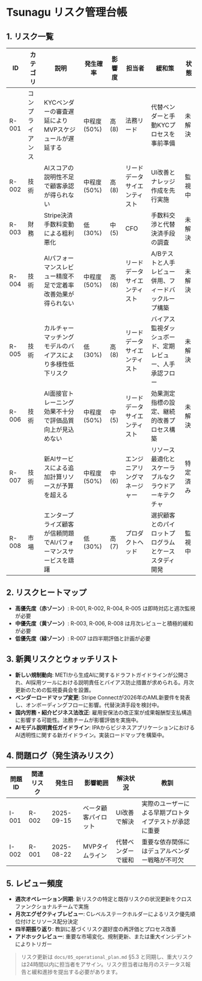 # Tsunagu リスク管理台帳

## 1. リスク一覧
| ID | カテゴリ | 説明 | 発生確率 | 影響度 | 担当者 | 緩和策 | 状態 |
| --- | --- | --- | --- | --- | --- | --- | --- |
| R-001 | コンプライアンス | KYCベンダーの審査遅延によりMVPスケジュールが遅延する | 中程度 (50%) | 高 (8) | 法務リード | 代替ベンダーと手動KYCプロセスを事前準備 | 未解決 |
| R-002 | 技術 | AIスコアの説明性不足で顧客承認が得られない | 中程度 (50%) | 高 (8) | リードデータサイエンティスト | UI改善とナレッジ作成を先行実施 | 監視中 |
| R-003 | 財務 | Stripe決済手数料変動による粗利悪化 | 低 (30%) | 中 (5) | CFO | 手数料交渉と代替決済手段の調査 | 未解決 |
| R-004 | 技術 | AIパフォーマンスレビュー精度不足で定着率改善効果が得られない | 中程度 (50%) | 高 (8) | リードデータサイエンティスト | A/Bテストと人手レビュー併用、フィードバックループ構築 | 未解決 |
| R-005 | 技術 | カルチャーマッチングモデルのバイアスにより多様性低下リスク | 低 (30%) | 高 (8) | リードデータサイエンティスト | バイアス監視ダッシュボード、定期レビュー、人手承認フロー | 未解決 |
| R-006 | 技術 | AI面接官トレーニング効果不十分で評価品質向上が見込めない | 中程度 (50%) | 中 (5) | リードデータサイエンティスト | 効果測定指標の設定、継続的改善プロセス構築 | 未解決 |
| R-007 | 技術 | 新AIサービスによる追加計算リソースが予算を超える | 中程度 (50%) | 中 (6) | エンジニアリングマネージャー | リソース最適化とスケーラブルなクラウドアーキテクチャ | 特定済み |
| R-008 | 市場 | エンタープライズ顧客が信頼問題でAIパフォーマンスサービスを躊躇 | 低 (30%) | 高 (7) | プロダクトヘッド | 選択顧客とのパイロットプログラムとケーススタディ開発 | 監視中 |

## 2. リスクヒートマップ
- **高優先度（赤ゾーン）**: R-001, R-002, R-004, R-005 は即時対応と週次監視が必要
- **中優先度（黄ゾーン）**: R-003, R-006, R-008 は月次レビューと積極的緩和が必要
- **低優先度（緑ゾーン）**: R-007 は四半期評価と計画が必要

## 3. 新興リスクとウォッチリスト
- **新しい規制動向**: METIから生成AIに関するドラフトガイドラインが公開され、AI採用ツールにおける説明責任とバイアス防止措置が求められる。月次更新のための監視委員会を設置。
- **ベンダーロードマップ変更**: Stripe Connectが2026年のAML新要件を発表し、オンボーディングフローに影響。代替決済手段を検討中。
- **国内労務・紹介ビジネス法改正**: 雇用安保法の改正案が成果報酬型支払構造に影響する可能性。法務チームが影響評価を実施中。
- **AIモデル説明責任ガイドライン**: IPAからビジネスアプリケーションにおけるAI透明性に関する新ガイドライン。実装ロードマップを構築中。

## 4. 問題ログ（発生済みリスク）
| 問題ID | 関連リスク | 発生日 | 影響範囲 | 解決状況 | 教訓 |
| --- | --- | --- | --- | --- | --- |
| I-001 | R-002 | 2025-09-15 | ベータ顧客パイロット | UI改善で解決 | 実際のユーザーによる早期プロトタイプテストが承認に重要 |
| I-002 | R-001 | 2025-08-22 | MVPタイムライン | 代替ベンダーで緩和 | 重要な依存関係にはデュアルベンダー戦略が不可欠 |

## 5. レビュー頻度
- **週次オペレーション同期**: 新リスクの特定と既存リスクの状況更新をクロスファンクショナルチームで実施
- **月次エグゼクティブレビュー**: Cレベルステークホルダーによるリスク優先順位付けとリソース配分決定
- **四半期振り返り**: 教訓に基づくリスク選好度の再評価とプロセス改善
- **アドホックレビュー**: 重要な市場変化、規制更新、または重大インシデントによりトリガー

> リスク更新は `docs/05_operational_plan.md` §5.3 と同期し、重大リスクは24時間以内に担当者をアサイン。リスク担当者は毎月のステータス報告と緩和進捗を提出する必要があります。